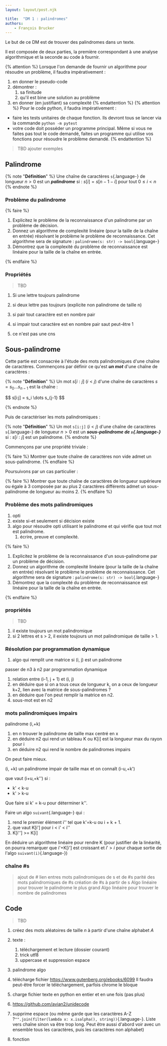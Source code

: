 ```yaml
---
layout: layout/post.njk

title:  "DM 1 : palindromes"
authors:
    - François Brucker
---
```


Le but de ce DM est de trouver des palindromes dans un texte.

Il est composée de deux parties, la première correspondant à une analyse algorithmique et la seconde au code à fournir.

{% attention %}
Lorsque l'on demande de fournir un algorithme pour résoudre un problème, il faudra impérativement :

1. en donner le pseudo-code
2. démontrer :
   1. sa finitude
   2. qu'il est bine une solution au problème
3. en donner (en justifiant) sa complexité
{% endattention %}
{% attention %}
Pour le code python, il faudra impérativement :

- faire les tests unitaires de chaque fonction. Ils devront tous se lancer via la commande `python -m pytest`
- votre code doit posséder un programme principal. Même si vous ne faites pas tout le code demandé, faites un programme qui utilise vos fonctions pour résoudre le problème demandé.
{% endattention %}

> TBD ajouter exemples

## Palindrome

{% note "**Définition**" %}
Une chaîne de caractères `s`{.language-} de longueur $n > 0$ est un ***palindrome*** si : $s[i] = s[n-1-i]$ pour tout $0 \leq i < n$
{% endnote %}

### Problème du palindrome

{% faire %}

1. Explicitez le problème de la reconnaissance d'un palindrome par un problème de décision.
2. Donnez un algorithme de complexité linéaire (pour la taille de la chaîne en entrée) résolvant le problème le problème de reconnaissance. Cet algorithme sera de signature : `palindrome(s: str) -> bool`{.language-}
3. Démontrez que la complexité du problème de reconnaissance est linéaire pour la taille de la chaîne en entrée.

{% endfaire %}

### Propriétés

> TBD

1. Si une lettre toujours palindrome
2. si deux lettre pas toujours (explicite non palindrome de taille n)

1. si pair tout caractère est en nombre pair
2. si impair tout caractère est en nombre pair saut peut-être 1
3. ce n'est pas une cns

## Sous-palindrome

Cette partie est consacrée à l'étude des mots palindromiques d'une chaîne de caractères. Commençons par définir ce qu'est ***un mot*** d'une chaîne de caractères :

{% note "**Définition**" %}
Un mot $s[i:j]$ ($i < j$) d'une chaîne de caractères $s=s_0\dots s_{n-1}$ est la chaîne :

<div>
$$
s[i:j] = s_i \dots s_{j-1}
$$
</div>

{% endnote %}

Puis de caractériser les mots palindromiques :

{% note "**Définition**" %}
Un mot `s[i:j]` ($i < j$) d'une chaîne de caractères `s`{.language-} de longueur $n > 0$ est un ***sous-palindrome de `s`{.language-}*** si : $s[i:j]$ est un palindrome.
{% endnote %}

Commençons par une propriété triviale :

{% faire %}
Montrer que toute chaîne de caractères non vide admet un sous-palindrome.
{% endfaire %}

Poursuivons par un cas particulier :

{% faire %}
Montrer que toute chaîne de caractères de longueur supérieure ou égale à 3 composée par au plus 2 caractères différents admet un sous-palindrome de longueur au moins 2.
{% endfaire %}

### Problème des mots palindromiques

1. opti
2. existe si-et seulement si décision existe
3. algo pour résoudre opti utilisant le palindrome et qui vérifie que tout mot est palindrome.
   1. écrire, preuve et complexité.

{% faire %}

1. Explicitez le problème de la reconnaissance d'un sous-palindrome par un problème de décision.
2. Donnez un algorithme de complexité linéaire (pour la taille de la chaîne en entrée) résolvant le problème le problème de reconnaissance. Cet algorithme sera de signature : `palindrome(s: str) -> bool`{.language-}
3. Démontrez que la complexité du problème de reconnaissance est linéaire pour la taille de la chaîne en entrée.

{% endfaire %}

### propriétés

> TBD

1. il existe toujours un mot palindromique
2. si 2 lettres et s > 2, il existe toujours un mot palindromique de taille > 1.

### Résolution par programmation dynamique

1. algo qui remplit une matrice si (i, j) est un palindrome

passer de n3 à n2 par programmation dynamique

1. relation entre (i-1, j + 1) et (i, j)
2. en déduire que si on a tous ceux de longueur k, on a ceux de longueur k+2, lien avec la matrice de sous-palindromes ?
3. en déduire que l'on peut remplir la matrice en n2.
4. sous-mot est en n2

### mots palindromiques impairs

palindrome (i,+k)

1. en n trouver le palindrome de taille max centré en x
2. en déduire n2 qui rend un tableau K ou K[i] est la longueur max du rayon pour i
3. en déduire n2 qui rend le nombre de palindromes impairs

On peut faire mieux.

(i, +k) un palindrome impair de taille max et on connaît  (i-u,+k')

que vaut (i+u,+k'') si :

- k' < k-u
- k' > k-u

Que faire si k' = k-u pour déterminer k''.

Faire un algo `suivant`{.language-} qui :

1. rend le premier élément i'' tel que k'=k-u ou i + k + 1.
2. que vaut K[i'] pour i < i' < i''
3. K[i''] >= K[i]

En déduire un algorithme linéaire pour rendre K (pour justifier de la linéarité, on pourra  remarquer que i'+K[i'] est croissant et $i' > i$ pour chaque sortie de l'algo `suivant(i)`{.language-})

### chaîne #s

> ajout de #
> lien entres mots palindromiques de s et de #s
> parité des mots palindromiques de #s
> création de #s à partir de s
> Algo linéaire pour trouver le palindrome le plus grand
> Algo linéaire pour trouver le nombre de palindromes

## Code

> TBD

1. créez des mots aléatoires de taille $n$ à partir d'une chaîne alphabet $A$
2. texte :
   1. téléchargement et lecture (dossier courant)
   2. trick utf8
   3. uppercase et suppression espace
3. palindrome algo

1. télécharge fichier <https://www.gutenberg.org/ebooks/6099> Il faudra peut-être forcer le téléchargement, parfois chrome le bloque
2. charge fichier texte en python en entier et en une fois (pas plus)
3. <https://github.com/avian2/unidecode>
4. supprime espace (ou même garde que les caractères A-Z ?`"".join(filter(lambda x: x.isalpha(), string))`{.language-}. Liste vers chaîne sinon va être trop long. Peut être aussi d'abord voir avec un ensemble tous les caractères, puis les caractères non alphabet)
5. fonction
